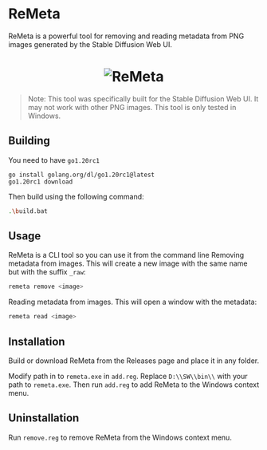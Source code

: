 # ReMeta

ReMeta is a powerful tool for removing and reading metadata from PNG images generated by the Stable Diffusion Web UI.

<h1 align="center">
<img src="https://i.imgur.com/ruYrHxU.png" alt="ReMeta">
</h1>

> Note: This tool was specifically built for the Stable Diffusion Web UI. It may not work with other PNG images. This tool is only tested in Windows.

## Building

You need to have `go1.20rc1` 
```
go install golang.org/dl/go1.20rc1@latest
go1.20rc1 download
```
Then build using the following command:
```sh
.\build.bat
```

## Usage

ReMeta is a CLI tool so you can use it from the command line 
Removing metadata from images. This will create a new image with the same name but with the suffix `_raw`:
```sh
remeta remove <image>
```
Reading metadata from images. This will open a window with the metadata:
```sh
remeta read <image>
```

## Installation

Build or download ReMeta from the Releases page and place it in any folder.

Modify path in to `remeta.exe` in `add.reg`. Replace `D:\\SW\\bin\\` with your path to `remeta.exe`. Then run `add.reg` to add ReMeta to the Windows context menu.

## Uninstallation

Run `remove.reg` to remove ReMeta from the Windows context menu.


